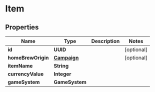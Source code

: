 

# Item

## Properties

Name | Type | Description | Notes
------------ | ------------- | ------------- | -------------
**id** | **UUID** |  |  [optional]
**homeBrewOrigin** | [**Campaign**](Campaign.md) |  |  [optional]
**itemName** | **String** |  | 
**currencyValue** | **Integer** |  | 
**gameSystem** | **GameSystem** |  | 



